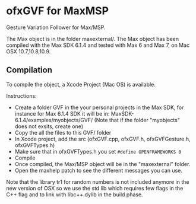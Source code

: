 ofxGVF for MaxMSP
===

Gesture Variation Follower for Max/MSP.

The Max object is in the folder maxexternal/. The Max object has been compiled with the Max SDK 6.1.4 and tested with Max 6 and Max 7, on Mac OSX 10.7,10.8,10.9.


Compilation
---

To compile the object, a Xcode Project (Mac OS) is available. 

Instructions:
* Create a folder GVF in the your personal projects in the Max SDK, for instance for Max 6.1.4 SDK it will be in: MaxSDK-6.1.4/examples/myobjects/GVF/
  (Note that if the folder "myobjects" does not exsits, create one)
* Copy the all the files to this GVF/ folder
* In Xcode project, add the src (ofxGVF.cpp, ofxGVF.h, ofxGVFGesture.h, ofxGVFTypes.h) 
* Make sure that in ofxGVFTypes.h you set `#define OPENFRAMEWORKS 0`
* Compile 
* Once compiled, the Max/MSP object will be in the "maxexternal" folder. 
* Open the maxhelp patch to see the different messages you can use. 

Note that the library tr1 for random numbers is not included anymore in the new version of OSX so we use the std lib <random> which requires few flags in the C++ flag and to link with libc++.dylib in the build phase.



